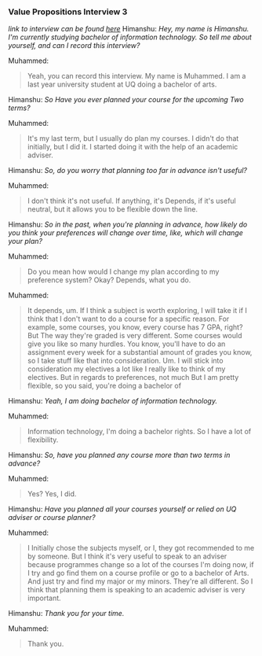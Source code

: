 ### Value Propositions Interview 3
*link to interview can be found [here](https://uq.sharepoint.com/:u:/t/Section_7560_62502/EcRbrEucjKpJgO0XbNxrgpwBqHkkEMPpSgIKCZOBhpAD_w)*
Himanshu:
*Hey, my name is Himanshu. I'm currently studying bachelor of information technology. So tell me about yourself, and can I record this interview?*

Muhammed:
>Yeah, you can record this interview. My name is Muhammed. I am a last year university student at UQ doing a bachelor of arts. 

Himanshu:
*So Have you ever planned your course for the upcoming Two terms?*

Muhammed:
>It's my last term, but I usually do plan my courses. I didn't do that initially, but I did it. I started doing it with the help of an academic adviser. 

Himanshu:
*So, do you worry that planning too far in advance isn't useful?*

Muhammed:
>I don't think it's not useful. If anything, it's Depends, if it's useful neutral, but it allows you to be flexible down the line. 

Himanshu:
*So in the past, when you're planning in advance, how likely do you think your preferences will change over time, like, which will change your plan?*

Muhammed:
>Do you mean how would I change my plan according to my preference system? Okay? Depends, what you do. 

Muhammed:
>It depends, um. If I think a subject is worth exploring, I will take it if I think that I don't want to do a course for a specific reason. For example, some courses, you know, every course has 7 GPA, right? But The way they're graded is very different. Some courses would give you like so many hurdles. You know, you'll have to do an assignment every week for a substantial amount of grades you know, so I take stuff like that into consideration. 
Um. I will stick into consideration my electives a lot like I really like to think of my electives. But in regards to preferences, not much But I am pretty flexible, so you said, you're doing a bachelor of 

Himanshu:
*Yeah, I am doing bachelor of information technology.* 

Muhammed:
>Information technology, I'm doing a bachelor rights. So I have a lot of flexibility. 

Himanshu:
*So, have you planned any course more than two terms in advance?*

Muhammed:
> Yes? Yes, I did. 

Himanshu:
*Have you planned all your courses yourself or relied on UQ adviser or course planner?*

Muhammed:
>I Initially chose the subjects myself, or I, they got recommended to me by someone. But I think it's very useful to speak to an adviser because programmes change so a lot of the courses I'm doing now, if I try and go find them on a course profile or go to a bachelor of Arts. And just try and find my major or my minors. They're all different. So I think that planning them is speaking to an academic adviser is very important. 

Himanshu:
*Thank you for your time.*

Muhammed:
>Thank you.
